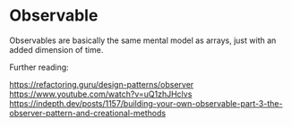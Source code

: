 # Observable

Observables are basically the same mental model as arrays, just with an added dimension of time.

Further reading:

https://refactoring.guru/design-patterns/observer
https://www.youtube.com/watch?v=uQ1zhJHclvs
https://indepth.dev/posts/1157/building-your-own-observable-part-3-the-observer-pattern-and-creational-methods
